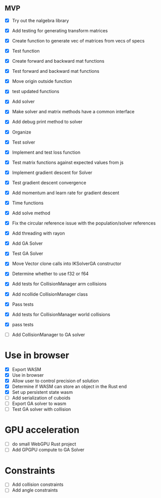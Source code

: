 
## MVP
- [x] Try out the nalgebra library
- [x] Add testing for generating transform matrices
- [x] Create function to generate vec of matrices from vecs of specs
- [x] Test function
- [x] Create forward and backward mat functions
- [x] Test forward and backward mat functions
- [x] Move origin outside function
- [x] test updated functions
- [x] Add solver
- [x] Make solver and matrix methods have a common interface
- [x] Add debug print method to solver
- [x] Organize
- [x] Test solver
- [x] Implement and test loss function
- [x] Test matrix functions against expected values from js
- [x] Implement gradient descent for Solver
- [x] Test gradient descent convergence
- [x] Add momentum and learn rate for gradient descent
- [x] Time functions
- [x] Add solve method
- [x] Fix the circular reference issue with the population/solver references
- [x] Add threading with rayon
- [x] Add GA Solver
- [x] Test GA Solver
- [x] Move Vector clone calls into IKSolverGA constructor
- [x] Determine whether to use f32 or f64
- [x] Add tests for CollisionManager arm collisions
- [x] Add ncollide CollisionManager class
- [x] Pass tests
- [x] Add tests for CollisionManager world collisions
- [x] pass tests
- [ ] Add CollisionManager to GA solver


# Use in browser
- [x] Export WASM
- [x] Use in browser
- [x] Allow user to control precision of solution
- [x] Determine if WASM can store an object in the Rust end
- [x] Set up persistent state wasm
- [ ] Add serialization of cuboids
- [ ] Export GA solver to wasm
- [ ] Test GA solver with collision

# GPU acceleration
- [ ] do small WebGPU Rust project
- [ ] Add GPGPU compute to GA Solver

# Constraints
- [ ] Add collision constraints
- [ ] Add angle constraints

